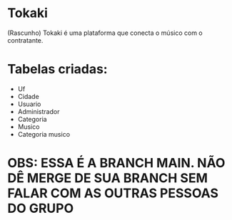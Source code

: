 # Tokaki
(Rascunho)
Tokaki é uma plataforma que conecta o músico com o contratante. 

# Tabelas criadas:

* Uf
* Cidade
* Usuario
* Administrador
* Categoria
* Musico
* Categoria musico

# OBS: ESSA É A BRANCH MAIN. NÃO DÊ MERGE DE SUA BRANCH SEM FALAR COM AS OUTRAS PESSOAS DO GRUPO

